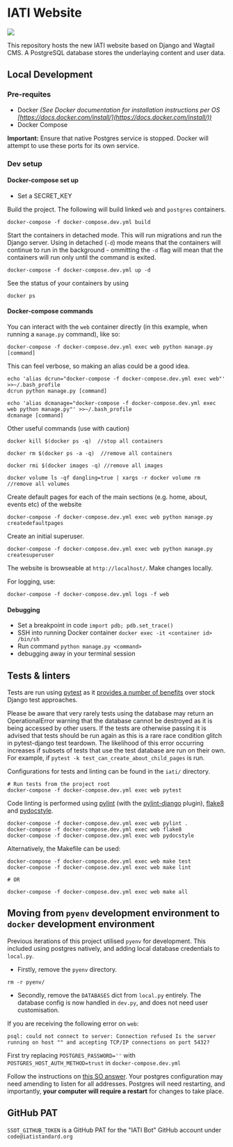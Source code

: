 # IATI Website

![](https://github.com/IATI/IATI-Standard-Website/workflows/CI/badge.svg)

This repository hosts the new IATI website based on Django and Wagtail CMS. A PostgreSQL database stores the underlaying content and user data.

## Local Development

### Pre-requites

- Docker _(See Docker documentation for installation instructions per OS [https://docs.docker.com/install/](https://docs.docker.com/install/))_
- Docker Compose

**Important:** Ensure that native Postgres service is stopped. Docker will attempt to use these ports for its own service.

### Dev setup

#### Docker-compose set up

- Set a SECRET_KEY

Build the project. The following will build linked `web` and `postgres` containers.

```
docker-compose -f docker-compose.dev.yml build
```

Start the containers in detached mode. This will run migrations and run the Django server. Using in detached (`-d`) mode means that the containers will continue to run in the background - ommitting the `-d` flag will mean that the containers will run only until the command is exited.

```
docker-compose -f docker-compose.dev.yml up -d
```

See the status of your containers by using

```
docker ps
```

#### Docker-compose commands

You can interact with the `web` container directly (in this example, when running a `manage.py` command), like so:

```
docker-compose -f docker-compose.dev.yml exec web python manage.py [command]
```

This can feel verbose, so making an alias could be a good idea.

```
echo 'alias dcrun="docker-compose -f docker-compose.dev.yml exec web"' >>~/.bash_profile
dcrun python manage.py [command]

echo 'alias dcmanage="docker-compose -f docker-compose.dev.yml exec web python manage.py"' >>~/.bash_profile
dcmanage [command]
```

Other useful commands (use with caution)

```
docker kill $(docker ps -q)  //stop all containers

docker rm $(docker ps -a -q)  //remove all containers

docker rmi $(docker images -q) //remove all images

docker volume ls -qf dangling=true | xargs -r docker volume rm  //remove all volumes

```

Create default pages for each of the main sections (e.g. home, about, events etc) of the website

```
docker-compose -f docker-compose.dev.yml exec web python manage.py createdefaultpages
```

Create an initial superuser.

```
docker-compose -f docker-compose.dev.yml exec web python manage.py createsuperuser
```

The website is browseable at `http://localhost/`. Make changes locally.

For logging, use:

```
docker-compose -f docker-compose.dev.yml logs -f web
```

#### Debugging

- Set a breakpoint in code `import pdb; pdb.set_trace()`
- SSH into running Docker container `docker exec -it <container id> /bin/sh`
- Run command `python manage.py <command>`
- debugging away in your terminal session

## Tests & linters

Tests are run using [pytest](https://pytest.org/) as it [provides a number of benefits](https://pytest-django.readthedocs.io/en/latest/#why-would-i-use-this-instead-of-django-s-manage-py-test-command) over stock Django test approaches.

Please be aware that very rarely tests using the database may return an OperationalError warning that the database cannot be destroyed as it is being accessed by other users. If the tests are otherwise passing it is advised that tests should be run again as this is a rare race condition glitch in pytest-django test teardown. The likelihood of this error occurring increases if subsets of tests that use the test database are run on their own. For example, if `pytest -k test_can_create_about_child_pages` is run.

Configurations for tests and linting can be found in the `iati/` directory.

```
# Run tests from the project root
docker-compose -f docker-compose.dev.yml exec web pytest
```

Code linting is performed using [pylint](https://github.com/PyCQA/pylint) (with the [pylint-django](https://github.com/PyCQA/pylint-django) plugin), [flake8](http://flake8.pycqa.org) and [pydocstyle](http://www.pydocstyle.org).

```
docker-compose -f docker-compose.dev.yml exec web pylint .
docker-compose -f docker-compose.dev.yml exec web flake8
docker-compose -f docker-compose.dev.yml exec web pydocstyle
```

Alternatively, the Makefile can be used:

```
docker-compose -f docker-compose.dev.yml exec web make test
docker-compose -f docker-compose.dev.yml exec web make lint

# OR

docker-compose -f docker-compose.dev.yml exec web make all
```

## Moving from `pyenv` development environment to `docker` development environment

Previous iterations of this project utilised `pyenv` for development. This included using postgres natively, and adding local database credentials to `local.py`.

- Firstly, remove the `pyenv` directory.

```
rm -r pyenv/
```

- Secondly, remove the `DATABASES` dict from `local.py` entirely. The database config is now handled in `dev.py`, and does not need user customisation.

If you are receiving the following error on `web`:

```
psql: could not connect to server: Connection refused Is the server running on host "" and accepting TCP/IP connections on port 5432?
```

First try replacing `POSTGRES_PASSWORD=''` with `POSTGRES_HOST_AUTH_METHOD=trust` in `docker-compose.dev.yml`

Follow the instructions on [this SO answer](https://stackoverflow.com/a/41161674). Your postgres configuration may need amending to listen for all addresses. Postgres will need restarting, and importantly, **your computer will require a restart** for changes to take place.


## GitHub PAT

`SSOT_GITHUB_TOKEN` is a GitHub PAT for the "IATI Bot" GitHub account under `code@iatistandard.org`
